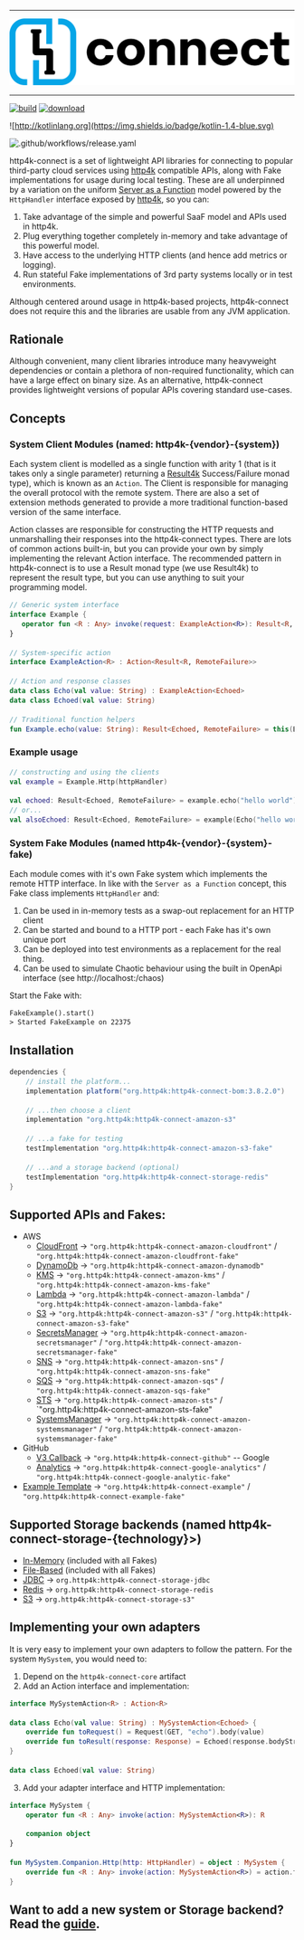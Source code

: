 <hr/>
<img src="logo.png" alt="http4k-connect"/>
<hr/>

<a href="https://github.com/http4k/http4k-connect/actions?query=workflow%3A.github%2Fworkflows%2Fbuild.yaml"><img alt="build" src="https://github.com/http4k/http4k-connect/workflows/.github/workflows/build.yaml/badge.svg"></a>
<a href="https://mvnrepository.com/artifact/org.http4k"><img alt="download" src="https://img.shields.io/maven-central/v/org.http4k/http4k-connect-core"></a>

[comment]: <> (<img alt="jcenter free" src="https://img.shields.io/badge/JCenter%20free-%3Ev2.21.0.0-success">)
[comment]: <> (<a href="https://codecov.io/gh/http4k/http4k-connect"><img src="https://codecov.io/gh/http4k/http4k-connect/branch/master/graph/badge.svg" /></a>)
![http://kotlinlang.org](https://img.shields.io/badge/kotlin-1.4-blue.svg)

![.github/workflows/release.yaml](https://github.com/http4k/http4k-connect/workflows/.github/workflows/release.yaml/badge.svg)

http4k-connect is a set of lightweight API libraries for connecting to popular third-party cloud services using [http4k](https://http4k.org) compatible APIs, along with Fake implementations for usage during local testing. These are all underpinned by a variation on the uniform [Server as a Function](https://monkey.org/~marius/funsrv.pdf) model powered by the `HttpHandler` interface exposed by [http4k](https://http4k.org), so you can:
 
1. Take advantage of the simple and powerful SaaF model and APIs used in http4k.
1. Plug everything together completely in-memory and take advantage of this powerful model.
1. Have access to the underlying HTTP clients (and hence add metrics or logging).
1. Run stateful Fake implementations of 3rd party systems locally or in test environments.

Although centered around usage in http4k-based projects, http4k-connect does not require this and the libraries are usable from any JVM application.

## Rationale
Although convenient, many client libraries introduce many heavyweight dependencies or contain a plethora of non-required functionality, which can have a large effect on binary size. As an alternative, http4k-connect provides lightweight versions of popular APIs covering standard use-cases.

## Concepts

### System Client Modules (named: http4k-{vendor}-{system})
Each system client is modelled as a single function with arity 1 (that is it takes only a single parameter) returning a [Result4k](https://github.com/fork-handles/forkhandles/tree/trunk/result4k) Success/Failure monad type), which is known as an `Action`. The Client is responsible for managing the overall protocol with the remote system. There are also a set of extension methods generated to provide a more traditional function-based version of the same interface.

Action classes are responsible for constructing the HTTP requests and unmarshalling their responses into the http4k-connect types. There are lots of common actions built-in, but you can provide your own by simply implementing the relevant Action interface. The recommended pattern in http4k-connect is to use a Result monad type (we use Result4k) to represent the result type, but you can use anything to suit your programming model.

```kotlin
// Generic system interface
interface Example {
   operator fun <R : Any> invoke(request: ExampleAction<R>): Result<R, RemoteFailure>
}

// System-specific action
interface ExampleAction<R> : Action<Result<R, RemoteFailure>>

// Action and response classes
data class Echo(val value: String) : ExampleAction<Echoed>
data class Echoed(val value: String)

// Traditional function helpers
fun Example.echo(value: String): Result<Echoed, RemoteFailure> = this(Echo(value))
```

### Example usage
```kotlin
// constructing and using the clients
val example = Example.Http(httpHandler)

val echoed: Result<Echoed, RemoteFailure> = example.echo("hello world")
// or...
val alsoEchoed: Result<Echoed, RemoteFailure> = example(Echo("hello world"))
```

### System Fake Modules (named http4k-{vendor}-{system}-fake)
Each module comes with it's own Fake system which implements the remote HTTP interface. In like with the `Server as a Function` concept, this Fake class implements `HttpHandler` and:
 
 1. Can be used in in-memory tests as a swap-out replacement for an HTTP client
 2. Can be started and bound to a HTTP port - each Fake has it's own unique port
 3. Can be deployed into test environments as a replacement for the real thing.
 4. Can be used to simulate Chaotic behaviour using the built in OpenApi interface (see http://localhost:<port>/chaos)

Start the Fake with:
```
FakeExample().start()
> Started FakeExample on 22375
```

## Installation
```groovy
dependencies {
    // install the platform...
    implementation platform("org.http4k:http4k-connect-bom:3.8.2.0")

    // ...then choose a client
    implementation "org.http4k:http4k-connect-amazon-s3"

    // ...a fake for testing
    testImplementation "org.http4k:http4k-connect-amazon-s3-fake"

    // ...and a storage backend (optional)
    testImplementation "org.http4k:http4k-connect-storage-redis"
}
```

## Supported APIs and Fakes:

- AWS
    - [CloudFront](./amazon/kms) -> `"org.http4k:http4k-connect-amazon-cloudfront"` / `"org.http4k:http4k-connect-amazon-cloudfront-fake"`
    - [DynamoDb](./amazon/dynamodb) -> `"org.http4k:http4k-connect-amazon-dynamodb"`
    - [KMS](./amazon/kms) -> `"org.http4k:http4k-connect-amazon-kms"` / `"org.http4k:http4k-connect-amazon-kms-fake"`
    - [Lambda](./amazon/lambda) -> `"org.http4k:http4k-connect-amazon-lambda"` / `"org.http4k:http4k-connect-amazon-lambda-fake"`
    - [S3](./amazon/s3) -> `"org.http4k:http4k-connect-amazon-s3"` / `"org.http4k:http4k-connect-amazon-s3-fake"`
    - [SecretsManager](./amazon/secretsmanager) -> `"org.http4k:http4k-connect-amazon-secretsmanager"` / `"org.http4k:http4k-connect-amazon-secretsmanager-fake"`
  - [SNS](./amazon/sns) -> `"org.http4k:http4k-connect-amazon-sns"` / `"org.http4k:http4k-connect-amazon-sns-fake"`
  - [SQS](./amazon/sqs) -> `"org.http4k:http4k-connect-amazon-sqs"` / `"org.http4k:http4k-connect-amazon-sqs-fake"`
  - [STS](./amazon/sts) -> `"org.http4k:http4k-connect-amazon-sts"` / `"org.http4k:http4k-connect-amazon-sts-fake"
  - [SystemsManager](./amazon/systemsmanager) -> `"org.http4k:http4k-connect-amazon-systemsmanager"` / `"org.http4k:http4k-connect-amazon-systemsmanager-fake"`
- GitHub
    - [V3 Callback](./github) -> `"org.http4k:http4k-connect-github"`
-- Google
    - [Analytics](./google/analytics) -> `"org.http4k:http4k-connect-google-analytics"` / `"org.http4k:http4k-connect-google-analytic-fake"`
- [Example Template](./example) -> `"org.http4k:http4k-connect-example"` / `"org.http4k:http4k-connect-example-fake"`

## Supported Storage backends (named http4k-connect-storage-{technology}>)

- [In-Memory](./core/fake) (included with all Fakes)
- [File-Based](./core/fake) (included with all Fakes)
- [JDBC](./storage/jdbc) -> `org.http4k:http4k-connect-storage-jdbc`
- [Redis](./storage/redis) -> `org.http4k:http4k-connect-storage-redis`
- [S3](./storage/s3) -> `org.http4k:http4k-connect-storage-s3"`

## Implementing your own adapters
It is very easy to implement your own adapters to follow the pattern. For the system `MySystem`, you would need to:

1. Depend on the `http4k-connect-core` artifact
2. Add an Action interface and implementation:
```kotlin
interface MySystemAction<R> : Action<R>

data class Echo(val value: String) : MySystemAction<Echoed> {
    override fun toRequest() = Request(GET, "echo").body(value)
    override fun toResult(response: Response) = Echoed(response.bodyString())
}

data class Echoed(val value: String)
```
3. Add your adapter interface and HTTP implementation:
```kotlin
interface MySystem {
    operator fun <R : Any> invoke(action: MySystemAction<R>): R

    companion object
}

fun MySystem.Companion.Http(http: HttpHandler) = object : MySystem {
    override fun <R : Any> invoke(action: MySystemAction<R>) = action.toResult(http(action.toRequest()))
}
```

## Want to add a new system or Storage backend? Read the [guide](CONTRIBUTING.md).

